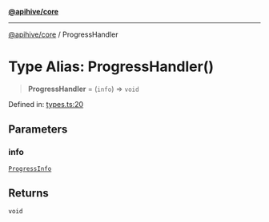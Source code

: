 [**@apihive/core**](../README.md)

***

[@apihive/core](../globals.md) / ProgressHandler

# Type Alias: ProgressHandler()

> **ProgressHandler** = (`info`) => `void`

Defined in: [types.ts:20](https://github.com/cleverplatypus/apihive-core/blob/917ef8bbf07171bc9393193650ebef9dbc655327/src/types.ts#L20)

## Parameters

### info

[`ProgressInfo`](ProgressInfo.md)

## Returns

`void`
